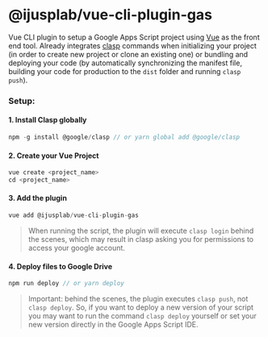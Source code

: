 # @ijusplab/vue-cli-plugin-gas

Vue CLI plugin to setup a Google Apps Script project using [Vue](https://vuejs.org/) as the front end tool. Already integrates [clasp](https://github.com/google/clasp/) commands when initializing your project (in order to create new project or clone an existing one) or bundling and deploying your code (by automatically synchronizing the manifest file, building your code for production to the `dist` folder and running `clasp push`).

### Setup:

#### 1. Install Clasp globally

```javascript
npm -g install @google/clasp // or yarn global add @google/clasp
```

#### 2. Create your Vue Project

```javascript
vue create <project_name>
cd <project_name>
```

#### 3. Add the plugin

```javascript
vue add @ijusplab/vue-cli-plugin-gas
```
> When running the script, the plugin will execute `clasp login` behind the
  scenes, which may result in clasp asking you for permissions to access 
  your google account. 

#### 4. Deploy files to Google Drive

```javascript
npm run deploy // or yarn deploy
```
> Important: behind the scenes, the plugin executes `clasp push`, not 
  `clasp deploy`. So, if you want to deploy a new version of your
  script you may want to run the command `clasp deploy` yourself or
  set your new version directly in the Google Apps Script IDE.   

